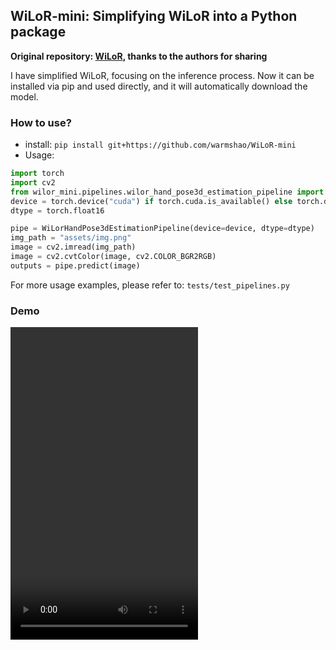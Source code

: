 ## WiLoR-mini: Simplifying WiLoR into a Python package

**Original repository: [WiLoR](https://github.com/rolpotamias/WiLoR), thanks to the authors for sharing**

I have simplified WiLoR, focusing on the inference process. Now it can be installed via pip and used directly, and it will automatically download the model.

### How to use?
* install: `pip install git+https://github.com/warmshao/WiLoR-mini`
* Usage:
```python
import torch
import cv2
from wilor_mini.pipelines.wilor_hand_pose3d_estimation_pipeline import WiLorHandPose3dEstimationPipeline
device = torch.device("cuda") if torch.cuda.is_available() else torch.device("cpu")
dtype = torch.float16

pipe = WiLorHandPose3dEstimationPipeline(device=device, dtype=dtype)
img_path = "assets/img.png"
image = cv2.imread(img_path)
image = cv2.cvtColor(image, cv2.COLOR_BGR2RGB)
outputs = pipe.predict(image)

```
For more usage examples, please refer to: `tests/test_pipelines.py`

### Demo
<video src="https://github.com/BaldPulse/WiLoR-mini/blob/fix_inference/assets/video.mp4" controls="controls" width="300" height="500">您的浏览器不支持播放该视频！</video>
